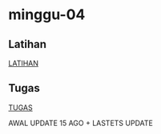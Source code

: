 # minggu-04

## Latihan
[LATIHAN](latihan.md)

## Tugas
[TUGAS](tugas.md)

AWAL UPDATE 15 AGO + LASTETS UPDATE
